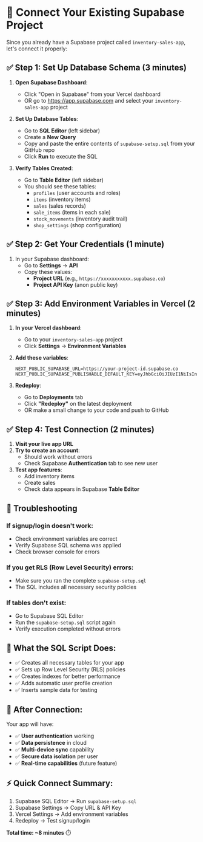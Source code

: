 # 🔗 Connect Your Existing Supabase Project

Since you already have a Supabase project called `inventory-sales-app`, let's connect it properly:

## ✅ Step 1: Set Up Database Schema (3 minutes)

1. **Open Supabase Dashboard**:
   - Click "Open in Supabase" from your Vercel dashboard
   - OR go to https://app.supabase.com and select your `inventory-sales-app` project

2. **Set Up Database Tables**:
   - Go to **SQL Editor** (left sidebar)
   - Create a **New Query**
   - Copy and paste the entire contents of `supabase-setup.sql` from your GitHub repo
   - Click **Run** to execute the SQL

3. **Verify Tables Created**:
   - Go to **Table Editor** (left sidebar)
   - You should see these tables:
     - `profiles` (user accounts and roles)
     - `items` (inventory items)
     - `sales` (sales records)
     - `sale_items` (items in each sale)
     - `stock_movements` (inventory audit trail)
     - `shop_settings` (shop configuration)

## ✅ Step 2: Get Your Credentials (1 minute)

1. In your Supabase dashboard:
   - Go to **Settings** → **API**
   - Copy these values:
     - **Project URL** (e.g., `https://xxxxxxxxxxx.supabase.co`)
     - **Project API Key** (anon public key)

## ✅ Step 3: Add Environment Variables in Vercel (2 minutes)

1. **In your Vercel dashboard**:
   - Go to your `inventory-sales-app` project
   - Click **Settings** → **Environment Variables**

2. **Add these variables**:
   ```
   NEXT_PUBLIC_SUPABASE_URL=https://your-project-id.supabase.co
   NEXT_PUBLIC_SUPABASE_PUBLISHABLE_DEFAULT_KEY=eyJhbGciOiJIUzI1NiIsInR5cCI6IkpXVCJ9...
   ```

3. **Redeploy**:
   - Go to **Deployments** tab
   - Click **"Redeploy"** on the latest deployment
   - OR make a small change to your code and push to GitHub

## ✅ Step 4: Test Connection (2 minutes)

1. **Visit your live app URL**
2. **Try to create an account**:
   - Should work without errors
   - Check Supabase **Authentication** tab to see new user
3. **Test app features**:
   - Add inventory items
   - Create sales
   - Check data appears in Supabase **Table Editor**

## 🔧 Troubleshooting

### If signup/login doesn't work:
- Check environment variables are correct
- Verify Supabase SQL schema was applied
- Check browser console for errors

### If you get RLS (Row Level Security) errors:
- Make sure you ran the complete `supabase-setup.sql`
- The SQL includes all necessary security policies

### If tables don't exist:
- Go to Supabase SQL Editor
- Run the `supabase-setup.sql` script again
- Verify execution completed without errors

## 🎯 What the SQL Script Does:

- ✅ Creates all necessary tables for your app
- ✅ Sets up Row Level Security (RLS) policies
- ✅ Creates indexes for better performance
- ✅ Adds automatic user profile creation
- ✅ Inserts sample data for testing

## 🚀 After Connection:

Your app will have:
- ✅ **User authentication** working
- ✅ **Data persistence** in cloud
- ✅ **Multi-device sync** capability
- ✅ **Secure data isolation** per user
- ✅ **Real-time capabilities** (future feature)

## ⚡ Quick Connect Summary:

1. Supabase SQL Editor → Run `supabase-setup.sql`
2. Supabase Settings → Copy URL & API Key
3. Vercel Settings → Add environment variables
4. Redeploy → Test signup/login

**Total time: ~8 minutes** ⏱️ 